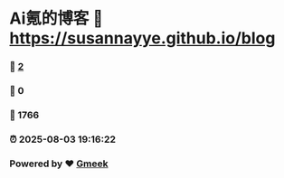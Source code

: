 # Ai氪的博客 :link: https://susannayye.github.io/blog 
### :page_facing_up: [2](https://susannayye.github.io/blog/tag.html) 
### :speech_balloon: 0 
### :hibiscus: 1766 
### :alarm_clock: 2025-08-03 19:16:22 
### Powered by :heart: [Gmeek](https://github.com/Meekdai/Gmeek)
